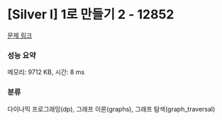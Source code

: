 # [Silver I] 1로 만들기 2 - 12852 

[문제 링크](https://www.acmicpc.net/problem/12852) 

### 성능 요약

메모리: 9712 KB, 시간: 8 ms

### 분류

다이나믹 프로그래밍(dp), 그래프 이론(graphs), 그래프 탐색(graph_traversal)

